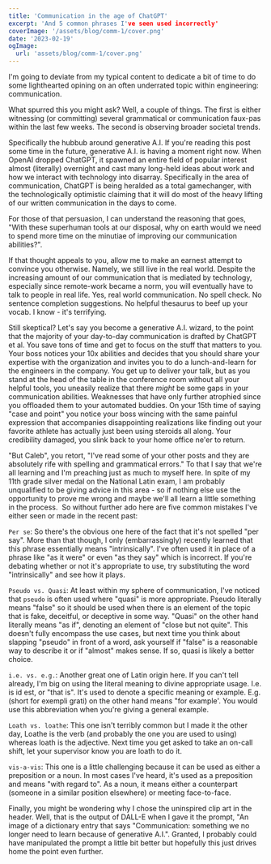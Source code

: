 ```yaml
---
title: 'Communication in the age of ChatGPT'
excerpt: 'And 5 common phrases I've seen used incorrectly'
coverImage: '/assets/blog/comm-1/cover.png'
date: '2023-02-19'
ogImage:
  url: 'assets/blog/comm-1/cover.png'
---
```

I'm going to deviate from my typical content to dedicate a bit of time to do some lighthearted opining on an often underrated topic within engineering: communication. 

What spurred this you might ask? Well, a couple of things. The first is either witnessing (or committing) several grammatical or communication faux-pas within the last few weeks. The second is observing broader societal trends. 

Specifically the hubbub around generative A.I. If you're reading this post some time in the future, generative A.I. is having a moment right now. When OpenAI dropped ChatGPT, it spawned an entire field of popular interest almost (literally) overnight and cast many long-held ideas about work and how we interact with technology into disarray. Specifically in the area of communication, ChatGPT is being heralded as a total gamechanger, with the technologically optimistic claiming that it will do most of the heavy lifting of our written communication in the days to come. 

For those of that persuasion, I can understand the reasoning that goes, "With these superhuman tools at our disposal, why on earth would we need to spend more time on the minutiae of improving our communication abilities?". 

If that thought appeals to you, allow me to make an earnest attempt to convince you otherwise. Namely, we still live in the real world. Despite the increasing amount of our communication that is mediated by technology, especially since remote-work became a norm, you will eventually have to talk to people in real life. Yes, real world communication. No spell check. No sentence completion suggestions. No helpful thesaurus to beef up your vocab. I know - it's terrifying. 

Still skeptical? Let's say you become a generative A.I. wizard, to the point that the majority of your day-to-day communication is drafted by ChatGPT et al. You save tons of time and get to focus on the stuff that matters to you. Your boss notices your 10x abilities and decides that you should share your expertise with the organization and invites you to do a lunch-and-learn for the engineers in the company. You get up to deliver your talk, but as you stand at the head of the table in the conference room without all your helpful tools, you uneasily realize that there *might* be some gaps in your communication abilities. Weaknesses that have only further atrophied since you offloaded them to your automated buddies. On your 15th time of saying "case and point" you notice your boss wincing with the same painful expression that accompanies disappointing realizations like finding out your favorite athlete has actually just been using steroids all along. Your credibility damaged, you slink back to your home office ne'er to return.

"But Caleb", you retort, "I've read some of your other posts and they are absolutely rife with spelling and grammatical errors." To that I say that we're all learning and I'm preaching just as much to myself here. In spite of my 11th grade silver medal on the National Latin exam, I am probably unqualified to be giving advice in this area - so if nothing else use the opportunity to prove me wrong and maybe we'll all learn a little something in the process. 
So without further ado here are five common mistakes I've either seen or made in the recent past:

`Per se`: So there's the obvious one here of the fact that it's not spelled "per say". More than that though, I only (embarrassingly) recently learned that this phrase essentially means "intrinsically". I've often used it in place of a phrase like "as it were" or even "as they say" which is incorrect. If you're debating whether or not it's appropriate to use, try substituting the word "intrinsically" and see how it plays. 

`Pseudo vs. Quasi`: At least within my sphere of communication, I've noticed that `pseudo` is often used where "quasi" is more appropriate. Pseudo literally means "false" so it should be used when there is an element of the topic that is fake, deceitful, or deceptive in some way. "Quasi" on the other hand literally means "as if", denoting an element of "close but not quite". This doesn't fully encompass the use cases, but next time you think about slapping "pseudo" in front of a word, ask yourself if "false" is a reasonable way to describe it or if "almost" makes sense. If so, quasi is likely a better choice. 

`i.e. vs. e.g.`: Another great one of Latin origin here. If you can't tell already, I'm big on using the literal meaning to divine appropriate usage. I.e. is id est, or "that is". It's used to denote a specific meaning or example. E.g. (short for exempli grati) on the other hand means "for example'. You would use this abbreviation when you're giving a general example. 

`Loath vs. loathe`: This one isn't terribly common but I made it the other day, Loathe is the verb (and probably the one you are used to using) whereas loath is the adjective. Next time you get asked to take an on-call shift, let your supervisor know you are loath to do it. 

`vis-a-vis`: This one is a little challenging because it can be used as either a preposition or a noun. In most cases I've heard, it's used as a preposition and means "with regard to". As a noun, it means either a counterpart (someone in a similar position elsewhere) or meeting face-to-face. 

Finally, you might be wondering why I chose the uninspired clip art in the header. Well, that is the output of DALL-E when I gave it the prompt, "An image of a dictionary entry that says "Communication: something we no longer need to learn because of generative A.I.". Granted, I probably could have manipulated the prompt a little bit better but hopefully this just drives home the point even further. 
